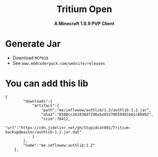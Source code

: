<h1 align="center">Tritium Open</h1>
<h4 align="center">A Minecraft 1.8.9 PVP Client</h4>

# Generate Jar
- Download `MCP918`
- See `www.modcoderpack.com/website/releases`

# You can add this lib
    {
            "downloads":{
                "artifact":{
                    "path":"me/imflowow/authlib/1.2/authlib-1.2.jar",
                    "sha1":"8588cc161036d7290a5e03270659d81b61c80d92",
                    "size":78412,
                    "url":"https://cdn.jsdelivr.net/gh/Stupidcat001/Tritium-backup@master/authlib-1.2.jar.dat"
                }
            },
            "name":"me.imflowow:authlib:1.2"
        },
